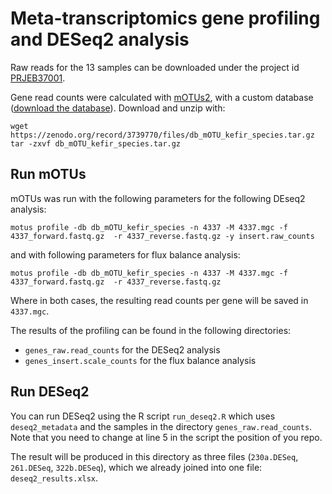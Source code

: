 # Meta-transcriptomics gene profiling and DESeq2 analysis

Raw reads for the 13 samples can be downloaded under the project id [PRJEB37001](https://www.ebi.ac.uk/ena/data/search?query=PRJEB37001).

Gene read counts were calculated with [mOTUs2](https://motu-tool.org/), with a
custom database ([download the database](https://zenodo.org/record/3739770#.XohIqW5S_UI)). Download and unzip with:
```
wget https://zenodo.org/record/3739770/files/db_mOTU_kefir_species.tar.gz
tar -zxvf db_mOTU_kefir_species.tar.gz
```

## Run mOTUs
mOTUs was run with the following parameters for the following DEseq2 analysis:
```
motus profile -db db_mOTU_kefir_species -n 4337 -M 4337.mgc -f 4337_forward.fastq.gz  -r 4337_reverse.fastq.gz -y insert.raw_counts
```

and with following parameters for flux balance analysis:
```
motus profile -db db_mOTU_kefir_species -n 4337 -M 4337.mgc -f 4337_forward.fastq.gz  -r 4337_reverse.fastq.gz
```

Where in both cases, the resulting read counts per gene will be saved in `4337.mgc`.

The results of the profiling can be found in the following directories:
- `genes_raw.read_counts` for the DESeq2 analysis
- `genes_insert.scale_counts` for the flux balance analysis


## Run DESeq2
You can run DESeq2 using the R script `run_deseq2.R` which uses `deseq2_metadata` and the samples in the directory `genes_raw.read_counts`. Note that you need to change at line 5 in the script the position of you repo.

The result will be produced in this directory as three files (`230a.DESeq`, `261.DESeq`, `322b.DESeq`), which we already joined into one file: `deseq2_results.xlsx`.

